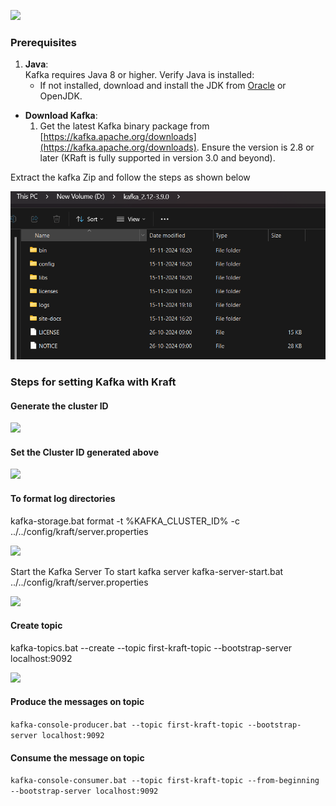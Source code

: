![](Chapter-3/Images/Image_6.png)


### **Prerequisites**

1. **Java**:  
    Kafka requires Java 8 or higher. Verify Java is installed:
    - If not installed, download and install the JDK from [Oracle](https://www.oracle.com/java/technologies/javase-downloads.html) or OpenJDK.
    
- **Download Kafka**:
	 1. Get the latest Kafka binary package from [https://kafka.apache.org/downloads](https://kafka.apache.org/downloads). Ensure the version is 2.8 or later (KRaft is fully supported in version 3.0 and beyond).

Extract the kafka Zip and follow the steps as shown below

![](Images/Image_7.png)


### Steps for setting Kafka with Kraft

#### Generate the cluster ID
![](Chapter-3/Images/Image_1.png)

#### Set the Cluster ID generated above
![](Chapter-3/Images/Image_2.png)

#### To format log directories 
kafka-storage.bat format -t %KAFKA_CLUSTER_ID% -c ../../config/kraft/server.properties

![](Chapter-3/Images/Image_3.png)

Start the Kafka Server
To start kafka server kafka-server-start.bat ../../config/kraft/server.properties

![](Chapter-3/Images/Image_4.png)

#### Create topic 
kafka-topics.bat --create --topic first-kraft-topic --bootstrap-server localhost:9092

![](Chapter-3/Images/Image_5.png)

#### Produce the messages on topic 
`kafka-console-producer.bat --topic first-kraft-topic --bootstrap-server localhost:9092`
#### Consume the message on topic 

`kafka-console-consumer.bat --topic first-kraft-topic --from-beginning --bootstrap-server localhost:9092`
